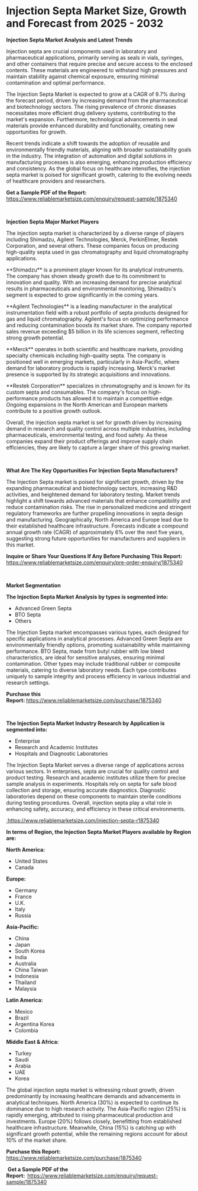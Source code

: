 <p><h1>Injection Septa Market Size, Growth and Forecast from 2025 - 2032</h1></p><p><strong>Injection Septa Market Analysis and Latest Trends</strong></p>
<p><p>Injection septa are crucial components used in laboratory and pharmaceutical applications, primarily serving as seals in vials, syringes, and other containers that require precise and secure access to the enclosed contents. These materials are engineered to withstand high pressures and maintain stability against chemical exposure, ensuring minimal contamination and optimal performance.</p><p>The Injection Septa Market is expected to grow at a CAGR of 9.7% during the forecast period, driven by increasing demand from the pharmaceutical and biotechnology sectors. The rising prevalence of chronic diseases necessitates more efficient drug delivery systems, contributing to the market's expansion. Furthermore, technological advancements in seal materials provide enhanced durability and functionality, creating new opportunities for growth.</p><p>Recent trends indicate a shift towards the adoption of reusable and environmentally friendly materials, aligning with broader sustainability goals in the industry. The integration of automation and digital solutions in manufacturing processes is also emerging, enhancing production efficiency and consistency. As the global focus on healthcare intensifies, the injection septa market is poised for significant growth, catering to the evolving needs of healthcare providers and researchers.</p></p>
<p><strong>Get a Sample PDF of the Report:&nbsp;</strong> <a href="https://www.reliablemarketsize.com/enquiry/request-sample/1875340?utm_campaign=1133&utm_medium=2&utm_source=Github&utm_content=ia&utm_term=14042025&utm_id=injection-septa">https://www.reliablemarketsize.com/enquiry/request-sample/1875340</a></p>
<p>&nbsp;</p>
<p><strong>Injection Septa Major Market Players</strong></p>
<p><p>The injection septa market is characterized by a diverse range of players including Shimadzu, Agilent Technologies, Merck, PerkinElmer, Restek Corporation, and several others. These companies focus on producing high-quality septa used in gas chromatography and liquid chromatography applications.</p><p>**Shimadzu** is a prominent player known for its analytical instruments. The company has shown steady growth due to its commitment to innovation and quality. With an increasing demand for precise analytical results in pharmaceuticals and environmental monitoring, Shimadzu's segment is expected to grow significantly in the coming years.</p><p>**Agilent Technologies** is a leading manufacturer in the analytical instrumentation field with a robust portfolio of septa products designed for gas and liquid chromatography. Agilent's focus on optimizing performance and reducing contamination boosts its market share. The company reported sales revenue exceeding $5 billion in its life sciences segment, reflecting strong growth potential.</p><p>**Merck** operates in both scientific and healthcare markets, providing specialty chemicals including high-quality septa. The company is positioned well in emerging markets, particularly in Asia-Pacific, where demand for laboratory products is rapidly increasing. Merck's market presence is supported by its strategic acquisitions and innovations.</p><p>**Restek Corporation** specializes in chromatography and is known for its custom septa and consumables. The company's focus on high-performance products has allowed it to maintain a competitive edge. Ongoing expansions in the North American and European markets contribute to a positive growth outlook.</p><p>Overall, the injection septa market is set for growth driven by increasing demand in research and quality control across multiple industries, including pharmaceuticals, environmental testing, and food safety. As these companies expand their product offerings and improve supply chain efficiencies, they are likely to capture a larger share of this growing market.</p></p>
<p>&nbsp;</p>
<p><strong>What Are The Key Opportunities For Injection Septa Manufacturers?</strong></p>
<p><p>The Injection Septa market is poised for significant growth, driven by the expanding pharmaceutical and biotechnology sectors, increasing R&D activities, and heightened demand for laboratory testing. Market trends highlight a shift towards advanced materials that enhance compatibility and reduce contamination risks. The rise in personalized medicine and stringent regulatory frameworks are further propelling innovations in septa design and manufacturing. Geographically, North America and Europe lead due to their established healthcare infrastructure. Forecasts indicate a compound annual growth rate (CAGR) of approximately 6% over the next five years, suggesting strong future opportunities for manufacturers and suppliers in this market.</p></p>
<p><strong>Inquire or Share Your Questions If Any Before Purchasing This Report:</strong> <a href="https://www.reliablemarketsize.com/enquiry/pre-order-enquiry/1875340?utm_campaign=1133&utm_medium=2&utm_source=Github&utm_content=ia&utm_term=14042025&utm_id=injection-septa">https://www.reliablemarketsize.com/enquiry/pre-order-enquiry/1875340</a></p>
<p>&nbsp;</p>
<p><strong>Market Segmentation</strong></p>
<p><strong>The Injection Septa Market Analysis by types is segmented into:</strong></p>
<p><ul><li>Advanced Green Septa</li><li>BTO Septa</li><li>Others</li></ul></p>
<p><p>The Injection Septa market encompasses various types, each designed for specific applications in analytical processes. Advanced Green Septa are environmentally friendly options, promoting sustainability while maintaining performance. BTO Septa, made from butyl rubber with low bleed characteristics, are ideal for sensitive analyses, ensuring minimal contamination. Other types may include traditional rubber or composite materials, catering to diverse laboratory needs. Each type contributes uniquely to sample integrity and process efficiency in various industrial and research settings.</p></p>
<p><strong>Purchase this Report:&nbsp;</strong><a href="https://www.reliablemarketsize.com/purchase/1875340?utm_campaign=1133&utm_medium=2&utm_source=Github&utm_content=ia&utm_term=14042025&utm_id=injection-septa">https://www.reliablemarketsize.com/purchase/1875340</a></p>
<p>&nbsp;</p>
<p><strong>The Injection Septa Market Industry Research by Application is segmented into:</strong></p>
<p><ul><li>Enterprise</li><li>Research and Academic Institutes</li><li>Hospitals and Diagnostic Laboratories</li></ul></p>
<p><p>The Injection Septa Market serves a diverse range of applications across various sectors. In enterprises, septa are crucial for quality control and product testing. Research and academic institutes utilize them for precise sample analysis in experiments. Hospitals rely on septa for safe blood collection and storage, ensuring accurate diagnostics. Diagnostic laboratories depend on these components to maintain sterile conditions during testing procedures. Overall, injection septa play a vital role in enhancing safety, accuracy, and efficiency in these critical environments.</p></p>
<p><a href="https://www.reliablemarketsize.com/injection-septa-r1875340?utm_campaign=1133&utm_medium=2&utm_source=Github&utm_content=ia&utm_term=14042025&utm_id=injection-septa">&nbsp;https://www.reliablemarketsize.com/injection-septa-r1875340</a></p>
<p><strong>In terms of Region, the Injection Septa Market Players available by Region are:</strong></p>
<p>
    <p> <strong> North America: </strong>
        <ul>
            <li>United States</li>
            <li>Canada</li>
        </ul>
        </p> 
    <p> <strong> Europe: </strong>
        <ul>
            <li>Germany</li>
            <li>France</li>
            <li>U.K.</li>
            <li>Italy</li>
            <li>Russia</li>
        </ul>
        </p> 
    <p> <strong> Asia-Pacific: </strong>
        <ul>
            <li>China</li>
            <li>Japan</li>
            <li>South Korea</li>
            <li>India</li>
            <li>Australia</li>
            <li>China Taiwan</li>
            <li>Indonesia</li>
            <li>Thailand</li>
            <li>Malaysia</li>
        </ul>
        </p> 
    <p> <strong> Latin America: </strong>
        <ul>
            <li>Mexico</li>
            <li>Brazil</li>
            <li>Argentina Korea</li>
            <li>Colombia</li>
        </ul>
        </p> 
    <p> <strong> Middle East & Africa: </strong>
        <ul>
            <li>Turkey</li>
            <li>Saudi</li>
            <li>Arabia</li>
            <li>UAE</li>
            <li>Korea</li>
        </ul>
    </p>
    </p>
<p><p>The global injection septa market is witnessing robust growth, driven predominantly by increasing healthcare demands and advancements in analytical techniques. North America (30%) is expected to continue its dominance due to high research activity. The Asia-Pacific region (25%) is rapidly emerging, attributed to rising pharmaceutical production and investments. Europe (20%) follows closely, benefitting from established healthcare infrastructure. Meanwhile, China (15%) is catching up with significant growth potential, while the remaining regions account for about 10% of the market share.</p></p>
<p><strong>Purchase this Report: </strong><a href="https://www.reliablemarketsize.com/purchase/1875340?utm_campaign=1133&utm_medium=2&utm_source=Github&utm_content=ia&utm_term=14042025&utm_id=injection-septa">https://www.reliablemarketsize.com/purchase/1875340</a></p>
<p>&nbsp;<strong>Get a Sample PDF of the Report:&nbsp;&nbsp;</strong><a href="https://www.reliablemarketsize.com/enquiry/request-sample/1875340?utm_campaign=1133&utm_medium=2&utm_source=Github&utm_content=ia&utm_term=14042025&utm_id=injection-septa">https://www.reliablemarketsize.com/enquiry/request-sample/1875340</a></p>
<p><strong></strong></p>
<p><p></p><p></p><p></p></p>